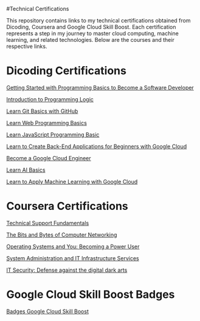 #Technical Certifications

This repository contains links to my technical certifications obtained from Dicoding, Coursera and Google Cloud Skill Boost. Each certification represents a step in my journey to master cloud computing, machine learning, and related technologies. Below are the courses and their respective links.

# Dicoding Certifications

[Getting Started with Programming Basics to Become a Software Developer](https://www.dicoding.com/certificates/N9ZOO09QYZG5)

[Introduction to Programming Logic](https://www.dicoding.com/certificates/1RXY1DLVKPVM)

[Learn Git Basics with GitHub](https://www.dicoding.com/certificates/JLX12YO1GZ72)

[Learn Web Programming Basics](https://www.dicoding.com/certificates/MRZM8371LZYQ)

[Learn JavaScript Programming Basic](https://www.dicoding.com/certificates/JMZV3M07RPN9)

[Learn to Create Back-End Applications for Beginners with Google Cloud](https://www.dicoding.com/certificates/NVP7Q9L94ZR0)

[Become a Google Cloud Engineer](https://www.dicoding.com/certificates/98XWLVKV4ZM3)

[Learn AI Basics](https://www.dicoding.com/certificates/MEPJN5344X3V)

[Learn to Apply Machine Learning with Google Cloud](https://www.dicoding.com/certificates/MEPJNNE1WX3V)

# Coursera Certifications

[Technical Support Fundamentals](https://coursera.org/share/fd4168f569437374a62e9247a9e43fa9)

[The Bits and Bytes of Computer Networking](https://coursera.org/share/28580999df10a618db3a9ffaba495cdf)

[Operating Systems and You: Becoming a Power User](https://coursera.org/share/db398400a2d50db88cb59696c0d32885)

[System Administration and IT Infrastructure Services](https://coursera.org/share/11fe73a52f20e941d7922f668508d6ba)

[IT Security: Defense against the digital dark arts](https://coursera.org/share/7e1b5c3b439148a65f57f7c5427fed67)

# Google Cloud Skill Boost Badges

[Badges Google Cloud Skill Boost](https://www.cloudskillsboost.google/public_profiles/7e29c38e-f27c-496b-90d0-2096827d7c8b)
